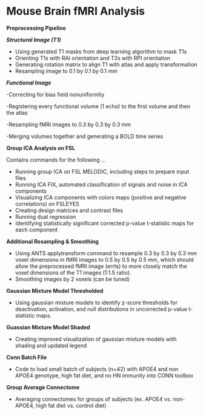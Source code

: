 # Mouse Brain fMRI Analysis

**Preprocessing Pipeline**

**_Structural Image (T1)_**

- Using generated T1 masks from deep learning algorithm to mask T1s
- Orienting T1s with RAI orientation and T2s with RPI orientation
- Generating rotation matrix to align T1 with atlas and apply transformation
- Resampling image to 0.1 by 0.1 by 0.1 mm
  
**_Functional Image_**

-Correcting for bias field nonuniformity

-Registering every functional volume (1 echo) to the first volume and then the atlas

-Resampling fMRI images to 0.3 by 0.3 by 0.3 mm

-Merging volumes together and generating a BOLD time series

**Group ICA Analysis on FSL**

Contains commands for the following ...
- Running group ICA on FSL MELODIC, including steps to prepare input files
- Running ICA FIX, automated classification of signals and noise in ICA components
- Visualizing ICA components with colors maps (positive and negative correlations) on FSLEYES
- Creating design matrices and contrast files
- Running dual regression
- Identifying statistically significant corrected p-value t-statistic maps for each component 

**Additional Resampling & Smoothing**
- Using ANTS applytransform command to resample 0.3 by 0.3 by 0.3 mm voxel dimensions in fMRI images to 0.5 by 0.5 by 0.5 mm, which should allow the preprocessed fMRI image (errts) to more closely match the voxel dimensions of the T1 images (1:1.5 ratio).
- Smoothing images by 2 voxels (can be tuned)

**Gaussian Mixture Model Thresholded**
- Using gaussian mixture models to identify z-score thresholds for deactivation, activation, and null distributions in uncorrected p-value t-statistic maps.

**Guassian Mixture Model Shaded**
- Creating improved visualization of gaussian mixture models with shading and updated legend

**Conn Batch File**
- Code to load small batch of subjects (n=42) with APOE4 and non APOE4 genotype, high fat diet, and no HN immunity into CONN toolbox

**Group Average Connectome**
- Averaging connectomes for groups of subjects (ex. APOE4 vs. non-APOE4, high fat diet vs. control diet)


  
